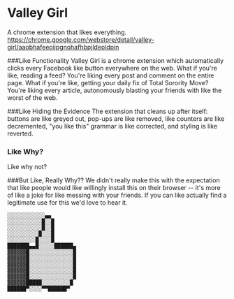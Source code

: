 # Valley Girl

A chrome extension that likes everything.
https://chrome.google.com/webstore/detail/valley-girl/aaobhafeeoijpgnohafhbpjldeoldpin

###Like Functionality
Valley Girl is a chrome extension which automatically clicks every Facebook like button everywhere on the web. What if you're like, reading a feed? You're liking every post and comment on the entire page. What if you're like, getting your daily fix of Total Sorority Move? You're liking every article, autonomously blasting your friends with like the worst of the web.

###Like Hiding the Evidence
The extension that cleans up after itself: buttons are like greyed out, pop-ups are like removed, like counters are like decremented, "you like this" grammar is like corrected, and styling is like reverted.

### Like Why?
Like why not?

###But Like, Really Why??
We didn't really make this with the expectation that like people would like willingly install this on their browser -- it's more of like a joke for like messing with your friends. If you can like actually find a legitimate use for this we'd love to hear it.

    ░░░░░░░░░░░░▄▄
    ░░░░░░░░░░░█░░█
    ░░░░░░░░░░░█░░█
    ░░░░░░░░░░█░░░█
    ░░░░░░░░░█░░░░█
    ███████▄▄█░░░░░██████▄
    ▓▓▓▓▓▓█░░░░░░░░░░░░░░█
    ▓▓▓▓▓▓█░░░░░░░░░░░░░░█
    ▓▓▓▓▓▓█░░░░░░░░░░░░░░█
    ▓▓▓▓▓▓█░░░░░░░░░░░░░░█
    ▓▓▓▓▓▓█░░░░░░░░░░░░░░█
    ▓▓▓▓▓▓█████░░░░░░░░░█
    ██████▀░░░░▀▀██████▀
